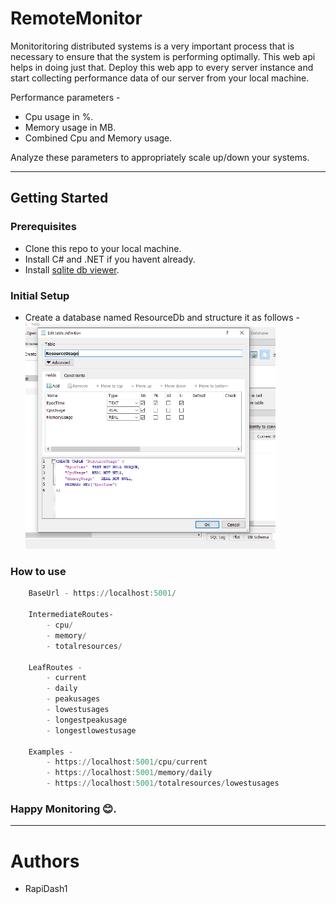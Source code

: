 # RemoteMonitor

Monitoritoring distributed systems is a very important process that is necessary to ensure that the system is performing optimally. This web api helps in doing just that. Deploy this web app to every server instance and start collecting performance data of our server from your local machine.

Performance parameters - 
- Cpu usage in %.
- Memory usage in MB.
- Combined Cpu and Memory usage.

Analyze these parameters to appropriately scale up/down your systems.

---

## Getting Started

### Prerequisites
- Clone this repo to your local machine.
- Install C# and .NET if you havent already.
- Install [sqlite db viewer](https://sqlitebrowser.org/dl/).

### Initial Setup
- Create a database named ResourceDb and structure it as follows - \
    <img src = "Images/ResourceUsageTable.PNG" width = "400">  


### How to use
```Powershell
    BaseUrl - https://localhost:5001/

    IntermediateRoutes- 
        - cpu/
        - memory/
        - totalresources/

    LeafRoutes -
        - current
        - daily
        - peakusages
        - lowestusages
        - longestpeakusage
        - longestlowestusage

    Examples - 
        - https://localhost:5001/cpu/current
        - https://localhost:5001/memory/daily
        - https://localhost:5001/totalresources/lowestusages

```

### Happy Monitoring 😊.

---

# Authors
* RapiDash1